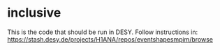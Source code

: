 # inclusive

This is the code that should be run in DESY. 
Follow instructions in: https://stash.desy.de/projects/H1ANA/repos/eventshapesmpim/browse
